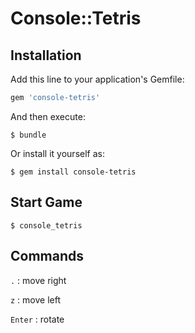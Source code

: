 # Console::Tetris

## Installation

Add this line to your application's Gemfile:

```ruby
gem 'console-tetris'
```

And then execute:

    $ bundle

Or install it yourself as:

    $ gem install console-tetris

## Start Game

```
$ console_tetris
```

## Commands

`.` : move right

`z` : move left

`Enter` : rotate

